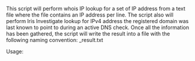 This script will perform whois IP lookup for a set of IP address from a text file where the file contains an IP address per line. The script also will perform Iris Investigate lookup for IPv4 address the registered domain was last known to point to during an active DNS check. Once all the information has been gathered, the script will write the result into a file with the following naming convention: <IP>_result.txt

Usage: <script> <input file>

################################################################################
These solutions are provided as an example.
It is not a supported solution from DomainTools. Use at your own discretion.
################################################################################
